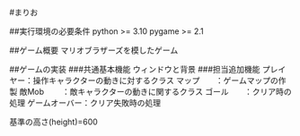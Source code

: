 #まりお

##実行環境の必要条件
python >= 3.10
pygame >= 2.1

##ゲーム概要
マリオブラザーズを模したゲーム


##ゲームの実装
###共通基本機能
ウィンドウと背景
###担当追加機能
プレイヤー：操作キャラクターの動きに対するクラス
マップ　　：ゲームマップの作製
敵Mob 　　：敵キャラクターの動きに関するクラス
ゴール　　：クリア時の処理
ゲームオーバー：クリア失敗時の処理

基準の高さ(height)=600